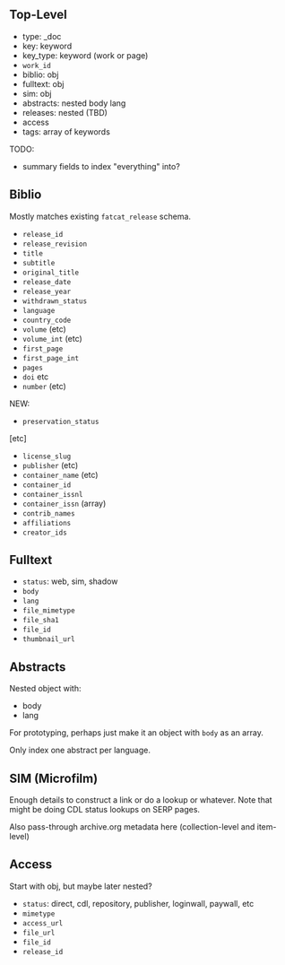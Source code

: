 
## Top-Level

- type: _doc
- key: keyword
- key_type: keyword (work or page)
- `work_id`
- biblio: obj
- fulltext: obj
- sim: obj
- abstracts: nested
    body
    lang
- releases: nested (TBD)
- access
- tags: array of keywords

TODO:
- summary fields to index "everything" into?

## Biblio

Mostly matches existing `fatcat_release` schema.

- `release_id`
- `release_revision`
- `title`
- `subtitle`
- `original_title`
- `release_date`
- `release_year`
- `withdrawn_status`
- `language`
- `country_code`
- `volume` (etc)
- `volume_int` (etc)
- `first_page`
- `first_page_int`
- `pages`
- `doi` etc
- `number` (etc)

NEW:
- `preservation_status`

[etc]

- `license_slug`
- `publisher` (etc)
- `container_name` (etc)
- `container_id`
- `container_issnl`
- `container_issn` (array)
- `contrib_names`
- `affiliations`
- `creator_ids`

## Fulltext

- `status`: web, sim, shadow
- `body`
- `lang`
- `file_mimetype`
- `file_sha1`
- `file_id`
- `thumbnail_url`

## Abstracts

Nested object with:

- body
- lang

For prototyping, perhaps just make it an object with `body` as an array.

Only index one abstract per language.

## SIM (Microfilm)

Enough details to construct a link or do a lookup or whatever. Note that might
be doing CDL status lookups on SERP pages.

Also pass-through archive.org metadata here (collection-level and item-level)

## Access

Start with obj, but maybe later nested?

- `status`: direct, cdl, repository, publisher, loginwall, paywall, etc
- `mimetype`
- `access_url`
- `file_url`
- `file_id`
- `release_id`


